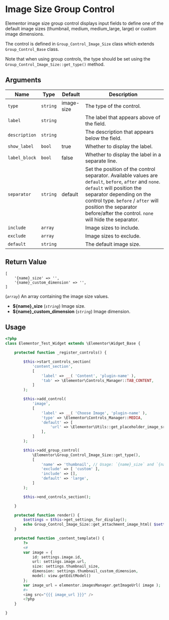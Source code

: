 # Image Size Group Control

Elementor image size group control displays input fields to define one of the default image sizes (thumbnail, medium, medium_large, large) or custom image dimensions.

The control is defined in `Group_Control_Image_Size` class which extends `Group_Control_Base` class.

Note that when using group controls, the type should be set using the `Group_Control_Image_Size::get_type()` method.

## Arguments

<table>
	<thead>
		<tr>
			<th>Name</th>
			<th>Type</th>
			<th>Default</th>
			<th>Description</th>
		</tr>
	</thead>
	<tbody>
		<tr>
			<td><code>type</code></td>
			<td><code>string</code></td>
			<td>image-size</td>
			<td>The type of the control.</td>
		</tr>
		<tr>
			<td><code>label</code></td>
			<td><code>string</code></td>
			<td></td>
			<td>The label that appears above of the field.</td>
		</tr>
		<tr>
			<td><code>description</code></td>
			<td><code>string</code></td>
			<td></td>
			<td>The description that appears below the field.</td>
		</tr>
		<tr>
			<td><code>show_label</code></td>
			<td><code>bool</code></td>
			<td>true</td>
			<td>Whether to display the label.</td>
		</tr>
		<tr>
			<td><code>label_block</code></td>
			<td><code>bool</code></td>
			<td>false</td>
			<td>Whether to display the label in a separate line.</td>
		</tr>
		<tr>
			<td><code>separator</code></td>
			<td><code>string</code></td>
			<td>default</td>
			<td>Set the position of the control separator. Available values are <code>default</code>, <code>before</code>, <code>after</code> and <code>none</code>. <code>default</code> will position the separator depending on the control type. <code>before</code> / <code>after</code> will position the separator before/after the control. <code>none</code> will hide the separator.</td>
		</tr>
		<tr>
			<td><code>include</code></td>
			<td><code>array</code></td>
			<td></td>
			<td>Image sizes to include.</td>
		</tr>
		<tr>
			<td><code>exclude</code></td>
			<td><code>array</code></td>
			<td></td>
			<td>Image sizes to exclude.</td>
		</tr>
		<tr>
			<td><code>default</code></td>
			<td><code>string</code></td>
			<td></td>
			<td>The default image size.</td>
		</tr>
	</tbody>
</table>

## Return Value

```
[
	'{name}_size' => '',
	'{name}_custom_dimension' => '',
]
```

(_`array`_) An array containing the image size values.

* **${name}_size** (_`string`_) Image size.
* **${name}_custom_dimension** (_`string`_) Image dimension.

## Usage

```php {14-33,41,46-56}
<?php
class Elementor_Test_Widget extends \Elementor\Widget_Base {

	protected function _register_controls() {

		$this->start_controls_section(
			'content_section',
			[
				'label' => __( 'Content', 'plugin-name' ),
				'tab' => \Elementor\Controls_Manager::TAB_CONTENT,
			]
		);

		$this->add_control(
			'image',
			[
				'label' => __( 'Choose Image', 'plugin-name' ),
				'type' => \Elementor\Controls_Manager::MEDIA,
				'default' => [
					'url' => \Elementor\Utils::get_placeholder_image_src(),
				],
			]
		);

		$this->add_group_control(
			\Elementor\Group_Control_Image_Size::get_type(),
			[
				'name' => 'thumbnail', // Usage: `{name}_size` and `{name}_custom_dimension`, in this case `thumbnail_size` and `thumbnail_custom_dimension`.
				'exclude' => [ 'custom' ],
				'include' => [],
				'default' => 'large',
			]
		);

		$this->end_controls_section();

	}

	protected function render() {
		$settings = $this->get_settings_for_display();
		echo Group_Control_Image_Size::get_attachment_image_html( $settings, 'thumbnail', 'image' );
	}

	protected function _content_template() {
		?>
		<#
		var image = {
			id: settings.image.id,
			url: settings.image.url,
			size: settings.thumbnail_size,
			dimension: settings.thumbnail_custom_dimension,
			model: view.getEditModel()
		};
		var image_url = elementor.imagesManager.getImageUrl( image );
		#>
		<img src="{{{ image_url }}}" />
		<?php
	}

}
```
